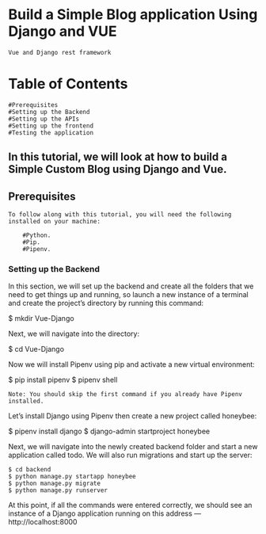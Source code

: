 # Build a Simple Blog application Using Django and VUE
    Vue and Django rest framework

 # Table of Contents

    #Prerequisites
    #Setting up the Backend
    #Setting up the APIs
    #Setting up the frontend
    #Testing the application 
 
 ## In this tutorial, we will look at how to build a Simple Custom Blog using Django and Vue.

 ## Prerequisites

    To follow along with this tutorial, you will need the following installed on your machine:

        #Python.
        #Pip.
        #Pipenv.
		
 ### Setting up the Backend

In this section, we will set up the backend and create all the folders that we need to get things up and running, so launch a new instance of a terminal and create the project’s directory by running this command:
	  
  $ mkdir Vue-Django
	
Next, we will navigate into the directory:

 $ cd Vue-Django

Now we will install Pipenv using pip and activate a new virtual environment:

 $ pip install pipenv
 $ pipenv shell

```Note: You should skip the first command if you already have Pipenv installed.```

Let’s install Django using Pipenv then create a new project called honeybee:

  $ pipenv install django
  $ django-admin startproject honeybee

Next, we will navigate into the newly created backend folder and start a new application called todo. We will also run migrations and start up the server:

    $ cd backend
    $ python manage.py startapp honeybee
    $ python manage.py migrate
    $ python manage.py runserver

At this point, if all the commands were entered correctly, we should see an instance of a Django application running on this address — http://localhost:8000

